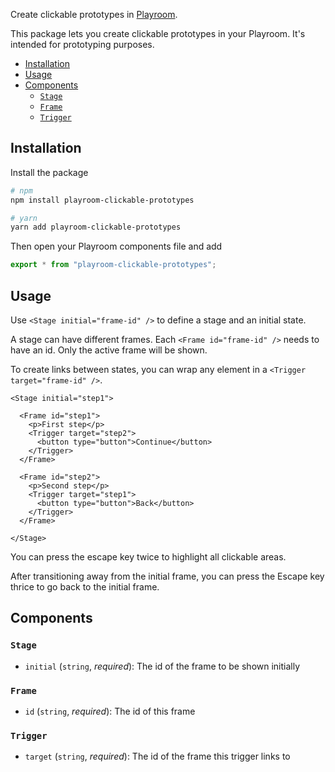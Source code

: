 Create clickable prototypes in [Playroom](https://github.com/seek-oss/playroom).

This package lets you create clickable prototypes in your Playroom. It's intended for prototyping purposes.

- [Installation](#installation)
- [Usage](#usage)
- [Components](#components)
  - [`Stage`](#stage)
  - [`Frame`](#frame)
  - [`Trigger`](#trigger)

## Installation

Install the package

```sh
# npm
npm install playroom-clickable-prototypes

# yarn
yarn add playroom-clickable-prototypes
```

Then open your Playroom components file and add

```js
export * from "playroom-clickable-prototypes";
```


## Usage

Use `<Stage initial="frame-id" />` to define a stage and an initial state.

A stage can have different frames. Each `<Frame id="frame-id" />` needs to have an id. Only the active frame will be shown.

To create links between states, you can wrap any element in a `<Trigger target="frame-id" />`.

```tsx
<Stage initial="step1">

  <Frame id="step1">
    <p>First step</p>
    <Trigger target="step2">
      <button type="button">Continue</button>
    </Trigger>
  </Frame>

  <Frame id="step2">
    <p>Second step</p>
    <Trigger target="step1">
      <button type="button">Back</button>
    </Trigger>
  </Frame>

</Stage>
```

You can press the escape key twice to highlight all clickable areas.

After transitioning away from the initial frame, you can press the Escape key thrice to go back to the initial frame.


## Components

### `Stage`

- `initial` (`string`, *required*): The id of the frame to be shown initially

### `Frame`

- `id` (`string`, *required*): The id of this frame


### `Trigger`

- `target` (`string`, *required*): The id of the frame this trigger links to



